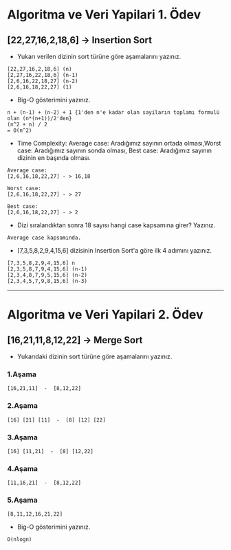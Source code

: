 # Algoritma ve Veri Yapilari 1. Ödev



## [22,27,16,2,18,6] -> Insertion Sort
* Yukarı verilen dizinin sort türüne göre aşamalarını yazınız.
```
[22,27,16,2,18,6] (n)
[2,27,16,22,18,6] (n-1)
[2,6,16,22,18,27] (n-2)
[2,6,16,18,22,27] (1)
```
* Big-O gösterimini yazınız.

```
n + (n-1) + (n-2) + 1 {1'den n'e kadar olan sayiların toplamı formulü olan (n*(n+1))/2'den} 
(n^2 + n) / 2 
= O(n^2)
```
* Time Complexity: Average case: Aradığımız sayının ortada olması,Worst case: Aradığımız sayının sonda olması, Best case: Aradığımız sayının dizinin en başında olması.
```
Average case:
[2,6,16,18,22,27] - > 16,18

Worst case:
[2,6,16,18,22,27] - > 27

Best case:
[2,6,16,18,22,27] - > 2

```
* Dizi sıralandıktan sonra 18 sayısı hangi case kapsamına girer? Yazınız.
```
Average case kapsamında.
```
* [7,3,5,8,2,9,4,15,6] dizisinin Insertion Sort'a göre ilk 4 adımını yazınız.
```
[7,3,5,8,2,9,4,15,6] n
[2,3,5,8,7,9,4,15,6] (n-1)
[2,3,4,8,7,9,5,15,6] (n-2)
[2,3,4,5,7,9,8,15,6] (n-3)
```
------------------------------------

# Algoritma ve Veri Yapilari 2. Ödev

## [16,21,11,8,12,22] -> Merge Sort
* Yukarıdaki dizinin sort türüne göre aşamalarını yazınız.
### 1.Aşama
```
[16,21,11]  -  [8,12,22]
```
### 2.Aşama
```
[16] [21] [11]  -  [8] [12] [22]    
```
### 3.Aşama
```
[16] [11,21]  -  [8] [12,22]
```
### 4.Aşama
```
[11,16,21]  -  [8,12,22]
```
### 5.Aşama
```
[8,11,12,16,21,22]
```
* Big-O gösterimini yazınız.
```
O(nlogn)
```









